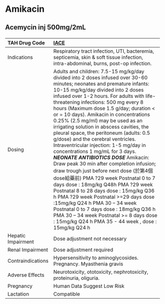 # Amikacin

## Acemycin inj 500mg/2mL

##### 

| TAH Drug Code      | [IACE](https://www.tahsda.org.tw/drugs/hissearch.php?drug_code=IACE)                                                                                                                                                                                                                                                                                                                                                                                                                                                                                                                                                                                                                                                                                                                                                                                                                                                                                                                                                                                                |
|:-------------------|:--------------------------------------------------------------------------------------------------------------------------------------------------------------------------------------------------------------------------------------------------------------------------------------------------------------------------------------------------------------------------------------------------------------------------------------------------------------------------------------------------------------------------------------------------------------------------------------------------------------------------------------------------------------------------------------------------------------------------------------------------------------------------------------------------------------------------------------------------------------------------------------------------------------------------------------------------------------------------------------------------------------------------------------------------------------------|
| Indications        | Respiratory tract infection, UTI, bacteremia, septicemia, skin & soft tissue infection, intra-abdominal, burns, post-op infection.                                                                                                                                                                                                                                                                                                                                                                                                                                                                                                                                                                                                                                                                                                                                                                                                                                                                                                                                  |
| Dosing             | Adults and children: 7.5-15 mg/kg/day divided into 2 doses infused over 30-60 minutes; neonates and premature infants: 10-15 mg/kg/day divided into 2 doses infused over 1-2 hours. For adults with life-threatening infections: 500 mg every 8 hours (Maximum dose 1.5 g/day; duration < or = 10 days). Amikacin in concentrations 0.25% (2.5 mg/ml) may be used as an irrigating solution in abscess cavities, the pleural space, the peritoneum (adults: 0.5 g/dose) and the cerebral ventricles. Intraventricular injection: 1-5 mg/day in concentrations 1 mg/mL for 3 days. *****NEONATE ANTIBIOTICS DOSE***** Amikacin: Draw peak 30 min after completion infusion; draw trough just before next dose (於第4個dose給藥前) PMA ?29 week Postnatal 0 to 7 days dose : 18mg/kg Q48h PMA ?29 week Postnatal 8 to 28 days dose : 15mg/kg Q36 h PMA ?29 week Postnatal >=29 days dose :15mg/kg Q24 h PMA 30 – 34 week Postnatal 0 to 7 days dose : 18mg/kg Q36 h PMA 30 – 34 week Postnatal >= 8 days dose : 15mg/kg Q24 h PMA 35 - 44 week , dose : 15mg/kg Q24 h |
| Hepatic Impairment | Dose adjustment not necessary                                                                                                                                                                                                                                                                                                                                                                                                                                                                                                                                                                                                                                                                                                                                                                                                                                                                                                                                                                                                                                       |
| Renal Impairment   | Dose adjustment required                                                                                                                                                                                                                                                                                                                                                                                                                                                                                                                                                                                                                                                                                                                                                                                                                                                                                                                                                                                                                                            |
| Contraindications  | Hypersensitivity to aminoglycosides. Pregnancy. Myasthenia gravis                                                                                                                                                                                                                                                                                                                                                                                                                                                                                                                                                                                                                                                                                                                                                                                                                                                                                                                                                                                                   |
| Adverse Effects    | Neurotoxicity, ototoxicity, nephrotoxicity, proteinuria, oliguria.                                                                                                                                                                                                                                                                                                                                                                                                                                                                                                                                                                                                                                                                                                                                                                                                                                                                                                                                                                                                  |
| Pregnancy          | Human Data Suggest Low Risk                                                                                                                                                                                                                                                                                                                                                                                                                                                                                                                                                                                                                                                                                                                                                                                                                                                                                                                                                                                                                                         |
| Lactation          | Compatible                                                                                                                                                                                                                                                                                                                                                                                                                                                                                                                                                                                                                                                                                                                                                                                                                                                                                                                                                                                                                                                          |

